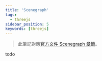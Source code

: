 ```yaml
---
title: 'Scenegraph'
tags:
  - threejs
sidebar_position: 5
keywords: [threejs]
---
```


> 此筆記對應[官方文件 Scenegraph 章節](https://threejs.org/manual/#en/scenegraph)。

todo
